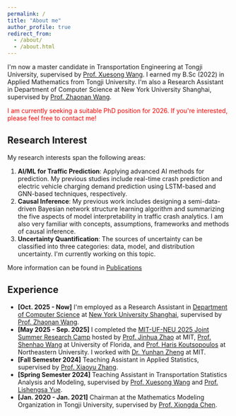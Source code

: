 ```yaml
---
permalink: /
title: "About me"
author_profile: true
redirect_from: 
  - /about/
  - /about.html
---
```

I'm now a master candidate in Transportation Engineering at Tongji University, supervised by [Prof. Xuesong Wang](https://scholar.google.com/citations?user=qPNyQCsAAAAJ&hl=zh-CN&oi=ao). I earned my B.Sc (2022) in Applied Mathematics from Tongji University. I'm also a Research Assistant in Department of Computer Science at New York University Shanghai, supervised by [Prof. Zhaonan Wang](https://scholar.google.com/citations?user=fNdU6I0AAAAJ&hl=zh-CN&oi=ao).

<p style="color: red"> I am currently seeking a suitable PhD position for 2026. If you're interested, please feel free to contact me! </p>

## Research Interest
My research interests span the following areas:

1. **AI/ML for Traffic Prediction**: Applying advanced AI methods for prediction. My previous studies include real-time crash prediction and electric vehicle charging demand prediction using LSTM-based and GNN-based techniques, respectively.
2. **Causal Inference**: My previous work includes designing a semi-data-driven Bayesian network structure learning algorithm and summarizing the five aspects of model interpretability in traffic crash analytics. I am also very familiar with concepts, assumptions, frameworks and methods of causal inference.
3. **Uncertainty Quantification**: The sources of uncertainty can be classified into three categories: data, model, and distribution uncertainty. I'm currently working on this topic.

More information can be found in [Publications](https://yifanwang1017.github.io/publications)

## Experience
- **[Oct. 2025 - Now]** I'm employed as a Research Assistant in [Department of Computer Science](https://cs.shanghai.nyu.edu/) at [New York University Shanghai](https://shanghai.nyu.edu/), supervised by [Prof. Zhaonan Wang](https://scholar.google.com/citations?user=fNdU6I0AAAAJ&hl=zh-CN&oi=ao).
- **[May 2025 - Sep. 2025]** I completed the [MIT-UF-NEU 2025 Joint Summer Research Camp](https://mobility.mit.edu/openings) hosted by [Prof. Jinhua Zhao](https://dusp.mit.edu/people/jinhua-zhao) at MIT, [Prof. Shenhao Wang](https://dcp.ufl.edu/urp/people_wang_s/) at University of Florida, and [Prof. Haris Koutsopoulos](https://coe.northeastern.edu/people/koutsopoulos-haris/) at Northeastern University. I worked with [Dr. Yunhan Zheng](https://zhengyunhan.github.io) at MIT.
- **[Fall Semester 2024]** Teaching Assistant in Applied Statistics, supervised by [Prof. Xiaoyu Zhang](https://math.tongji.edu.cn/info/1154/11438.htm).
- **[Spring Semester 2024]** Teaching Assistant in Transportation Statistics Analysis and Modeling, supervised by [Prof. Xuesong Wang](https://tjsafety.cn/MembersInformation.aspx?YNID=487&YNID2=334&ID=495) and [Prof. Lishengsa Yue](https://tjjt.tongji.edu.cn/info/2901/9391.htm).
- **[Jan. 2020 - Jan. 2021]** Chairman at the Mathematics Modeling Organization in Tongji University, supervised by [Prof. Xiongda Chen](https://math.tongji.edu.cn/info/1122/8165.htm).

